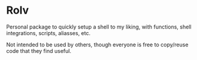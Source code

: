 # Rolv
Personal package to quickly setup a shell to my liking, with functions, shell integrations, scripts, aliasses, etc.

Not intended to be used by others, though everyone is free to copy/reuse code that they find useful.


